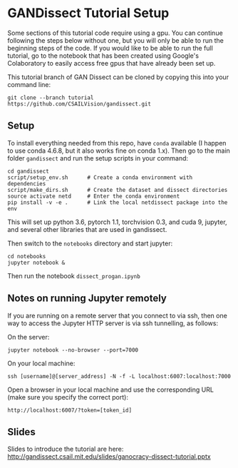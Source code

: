 # GANDissect Tutorial Setup

Some sections of this tutorial code require using a gpu. You can continue following the steps below without one, but you will only be able to run the beginning steps of the code. If you would like to be able to run the full tutorial, go to the notebook that has been created using Google's Colaboratory to easily access free gpus that have already been set up.

This tutorial branch of GAN Dissect can be cloned by copying this into your command line:

```
git clone --branch tutorial https://github.com/CSAILVision/gandissect.git
```

## Setup

To install everything needed from this repo, have `conda` available
(I happen to use conda 4.6.8, but it also works fine on conda 1.x).
Then go to the main folder `gandissect` and run the setup scripts in your command:

```
cd gandissect
script/setup_env.sh      # Create a conda environment with dependencies
script/make_dirs.sh      # Create the dataset and dissect directories
source activate netd     # Enter the conda environment
pip install -v -e .      # Link the local netdissect package into the env
```

This will set up python 3.6, pytorch 1.1, torchvision 0.3, and cuda 9,
jupyter, and several other libraries that are used in gandissect.

Then switch to the `notebooks` directory and start jupyter:

```
cd notebooks
jupyter notebook &
```

Then run the notebook `dissect_progan.ipynb`

## Notes on running Jupyter remotely

If you are running on a remote server that you connect to via
ssh, then one way to access the Jupyter HTTP server is via ssh
tunnelling, as follows:

On the server:

```
jupyter notebook --no-browser --port=7000
```

On your local machine:

```
ssh [username]@[server_address] -N -f -L localhost:6007:localhost:7000
```

Open a browser in your local machine and use the corresponding URL
(make sure you specify the correct port):

```
http://localhost:6007/?token=[token_id]
```

## Slides

Slides to introduce the tutorial are here:
http://gandissect.csail.mit.edu/slides/ganocracy-dissect-tutorial.pptx
